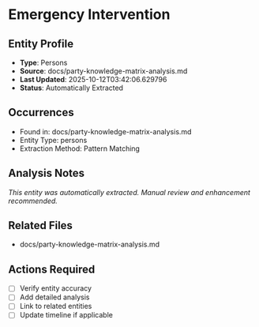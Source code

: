 # Emergency Intervention

## Entity Profile
- **Type**: Persons
- **Source**: docs/party-knowledge-matrix-analysis.md
- **Last Updated**: 2025-10-12T03:42:06.629796
- **Status**: Automatically Extracted

## Occurrences
- Found in: docs/party-knowledge-matrix-analysis.md
- Entity Type: persons
- Extraction Method: Pattern Matching

## Analysis Notes
*This entity was automatically extracted. Manual review and enhancement recommended.*

## Related Files
- docs/party-knowledge-matrix-analysis.md

## Actions Required
- [ ] Verify entity accuracy
- [ ] Add detailed analysis
- [ ] Link to related entities
- [ ] Update timeline if applicable
